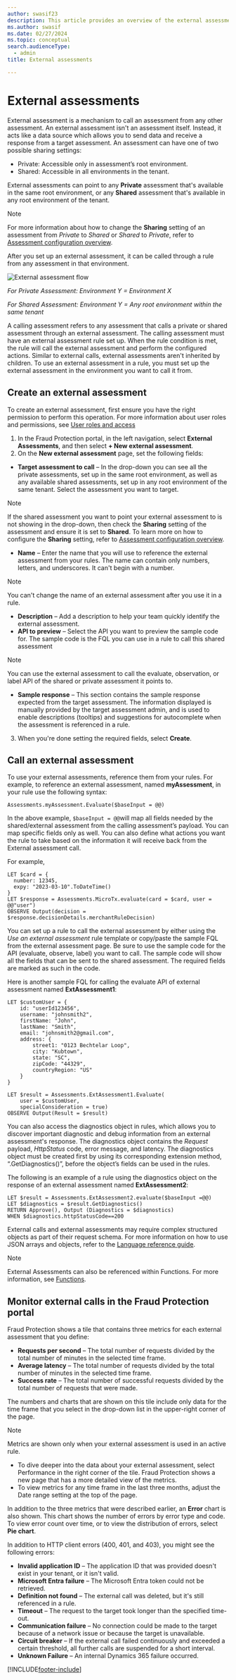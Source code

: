 ```yaml
---
author: swasif23
description: This article provides an overview of the external assessments capability in Microsoft Dynamics 365 Fraud Protection.
ms.author: swasif
ms.date: 02/27/2024
ms.topic: conceptual
search.audienceType:
  - admin
title: External assessments

---
```


# External assessments

External assessment is a mechanism to call an assessment from any other assessment. An external assessment isn't an assessment itself. Instead, it acts like a data source which allows you to send data and receive a response from a target assessment. 
An assessment can have one of two possible sharing settings:
- Private: Accessible only in assessment’s root environment.
- Shared: Accessible in all environments in the tenant.

External assessments can point to any **Private** assessment that's available in the same root environment, or any **Shared** assessment that's available in any root environment of the tenant. 

> [!NOTE]
> For more information about how to change the **Sharing** setting of an assessment from _Private_ to _Shared_ or _Shared_ to _Private_, refer to [Assessment configuration overview](assessment-configure-existing.md).

After you set up an external assessment, it can be called through a rule from any assessment in that environment. 

![External assessment flow](media/external-assessments.png)

*For Private Assessment: Environment Y = Environment X*

*For Shared Assessment: Environment Y = Any root environment within the same tenant*

A calling assessment refers to any assessment that calls a private or shared assessment through an external assessment. The calling assessment must have an external assessment rule set up. When the rule condition is met, the rule will call the external assessment and perform the configured actions. Similar to external calls, external assessments aren't inherited by children. To use an external assessment in a rule, you must set up the external assessment in the environment you want to call it from.  

## Create an external assessment

To create an external assessment, first ensure you have the right permission to perform this operation. For more information about user roles and permissions, see [User roles and access](user-roles-access.md)

1.	In the Fraud Protection portal, in the left navigation, select **External Assessments**, and then select **+ New external assessment**.
2.	On the **New external assessment** page, set the following fields:
  - **Target assessment to call** – In the drop-down you can see all the private assessments, set up in the same root environment, as well as any available shared assessments, set up in any root environment of the same tenant. Select the assessment you want to target.

  > [!NOTE]
  > If the shared assessment you want to point your external assessment to is not showing in the drop-down, then check the **Sharing** setting of the assessment and ensure it is set to **Shared**. To learn more on how to configure the **Sharing** setting, refer to [Assessment configuration overview](assessment-configure-existing.md).

  - **Name** – Enter the name that you will use to reference the external assessment from your rules. The name can contain only numbers, letters, and underscores. It can't begin with a number.

  > [!NOTE]
  > You can't change the name of an external assessment after you use it in a rule.

  - **Description** – Add a description to help your team quickly identify the external assessment.
  - **API to preview** – Select the API you want to preview the sample code for. The sample code is the FQL you can use in a rule to call this shared assessment

  > [!NOTE]
  > You can use the external assessment to call the evaluate, observation, or label API of the shared or private assessment it points to. 

  - **Sample response** – This section contains the sample response expected from the target assessment. The information displayed is manually provided by the target assessment admin, and is used to enable descriptions (tooltips) and suggestions for autocomplete when the assessment is referenced in a rule.
3.	When you're done setting the required fields, select **Create**.

## Call an external assessment

To use your external assessments, reference them from your rules. For example, to reference an external assessment, named **myAssessment**, in your rule use the following syntax:

```FraudProtectionLanguage
Assessments.myAssessment.Evaluate($baseInput = @@)
```

In the above example, ```$baseInput = @@```will map all fields needed by the shared/external assessment from the calling assessment’s payload. You can map specific fields only as well. You can also define what actions you want the rule to take based on the information it will receive back from the External assessment call.

For example,

```FraudProtectionLanguage
LET $card = {
  number: 12345,
  expy: "2023-03-10".ToDateTime()
}
LET $response = Assessments.MicroTx.evaluate(card = $card, user = @@"user")
OBSERVE Output(decision = $response.decisionDetails.merchantRuleDecision)

```
You can set up a rule to call the external assessment by either using the *Use an external assessment* rule template or copy/paste the sample FQL from the external assessment page. Be sure to use the sample code for the API (evaluate, observe, label) you want to call. The sample code will show all the fields that can be sent to the shared assessment. The required fields are marked as such in the code. 

Here is another sample FQL for calling the evaluate API of external assessment named **ExtAssessment1**:

```FraudProtectionLanguage
LET $customUser = {
    id: "userId123456",
    username: "johnsmith2",
    firstName: "John",
    lastName: "Smith",
    email: "johnsmith2@gmail.com",
    address: {
        street1: "0123 Bechtelar Loop",
        city: "Kubtown",
        state: "SC",
        zipCode: "44329",
        countryRegion: "US"
    }
}

LET $result = Assessments.ExtAssessment1.Evaluate(
    user = $customUser,
    specialConsideration = true)
OBSERVE Output(Result = $result)
```

You can also access the diagnostics object in rules, which allows you to discover important diagnostic and debug information from an external assessment's response. The diagnostics object contains the *Request* payload, *HttpStatus* code, error message, and latency. The diagnostics object must be created first by using its corresponding extension method, “.GetDiagnostics()”, before the object’s fields can be used in the rules. 

The following is an example of a rule using the diagnostics object on the response of an external assessment named **ExtAssessment2**:
```FraudProtectionLanguage
LET $result = Assessments.ExtAssessment2.evaluate($baseInput =@@)
LET $diagnostics = $result.GetDiagnostics()
RETURN Approve(), Output (Diagnostics = $diagnostics)
WHEN $diagnostics.httpStatusCode==200
```

External calls and external assessments may require complex structured objects as part of their request schema. For more information on how to use JSON arrays and objects, refer to the [Language reference guide](fpl-lang-ref.md). 

> [!NOTE]
>
> External Assessments can also be referenced within Functions. For more information, see [Functions](functions.md).

## Monitor external calls in the Fraud Protection portal

Fraud Protection shows a tile that contains three metrics for each external assessment that you define:
- **Requests per second** – The total number of requests divided by the total number of minutes in the selected time frame.
- **Average latency** – The total number of requests divided by the total number of minutes in the selected time frame.
- **Success rate** – The total number of successful requests divided by the total number of requests that were made.

The numbers and charts that are shown on this tile include only data for the time frame that you select in the drop-down list in the upper-right corner of the page.

> [!NOTE]
> Metrics are shown only when your external assessment is used in an active rule.

- To dive deeper into the data about your external assessment, select Performance in the right corner of the tile.
Fraud Protection shows a new page that has a more detailed view of the metrics.
- To view metrics for any time frame in the last three months, adjust the Date range setting at the top of the page.

In addition to the three metrics that were described earlier, an **Error** chart is also shown. This chart shows the number of errors by error type and code. To view error count over time, or to view the distribution of errors, select **Pie chart**.

In addition to HTTP client errors (400, 401, and 403), you might see the following errors:

- **Invalid application ID** – The application ID that was provided doesn't exist in your tenant, or it isn't valid.
- **Microsoft Entra failure** – The Microsoft Entra token could not be retrieved.
- **Definition not found** – The external call was deleted, but it's still referenced in a rule.
- **Timeout** – The request to the target took longer than the specified time-out.
- **Communication failure** – No connection could be made to the target because of a network issue or because the target is unavailable.
- **Circuit breaker** – If the external call failed continuously and exceeded a certain threshold, all further calls are suspended for a short interval.
- **Unknown Failure** – An internal Dynamics 365 failure occurred.


[!INCLUDE[footer-include](includes/footer-banner.md)]
